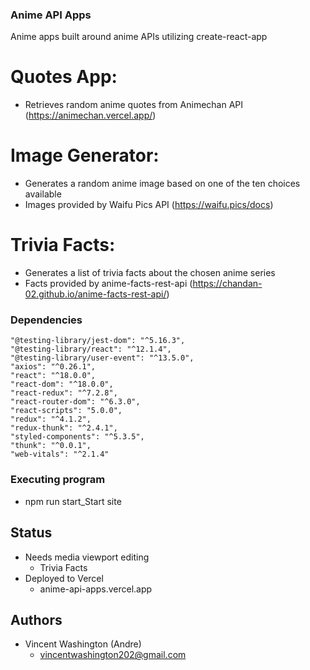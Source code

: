 ### Anime API Apps

Anime apps built around anime APIs utilizing create-react-app

# Quotes App:
- Retrieves random anime quotes from Animechan API (https://animechan.vercel.app/) 

# Image Generator:
- Generates a random anime image based on one of the ten choices available
- Images provided by  Waifu Pics API (https://waifu.pics/docs)

# Trivia Facts:
- Generates a list of trivia facts about the chosen anime series
- Facts provided by anime-facts-rest-api (https://chandan-02.github.io/anime-facts-rest-api/)

### Dependencies
    "@testing-library/jest-dom": "^5.16.3",
    "@testing-library/react": "^12.1.4",
    "@testing-library/user-event": "^13.5.0",
    "axios": "^0.26.1",
    "react": "^18.0.0",
    "react-dom": "^18.0.0",
    "react-redux": "^7.2.8",
    "react-router-dom": "^6.3.0",
    "react-scripts": "5.0.0",
    "redux": "^4.1.2",
    "redux-thunk": "^2.4.1",
    "styled-components": "^5.3.5",
    "thunk": "^0.0.1",
    "web-vitals": "^2.1.4"

### Executing program
* npm run start_Start site

## Status
* Needs media viewport editing
    - Trivia Facts
* Deployed to Vercel
    - anime-api-apps.vercel.app

## Authors
* Vincent Washington (Andre)
    - vincentwashington202@gmail.com

